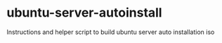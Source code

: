 # ubuntu-server-autoinstall
Instructions and helper script to build ubuntu server auto installation iso
